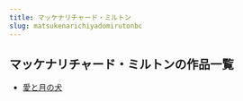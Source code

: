 ```yaml
---
title: マッケナリチャード・ミルトン
slug: matsukenarichiyadomirutonbc
---
```


## マッケナリチャード・ミルトンの作品一覧

- [愛と月の犬](aitoyuenoquan3f)
